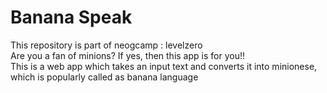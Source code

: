 # Banana Speak
This repository is part of neogcamp : levelzero <br/>
Are you a fan of minions? If yes, then this app is for you!! <br/>
This is a web app which takes an input text and converts it into minionese, which is popularly called as banana language
